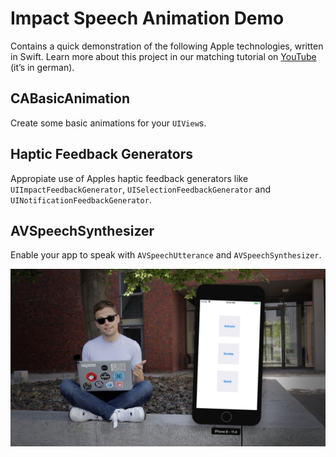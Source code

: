 # Impact Speech Animation Demo
Contains a quick demonstration of the following Apple technologies, written in Swift. Learn more about this project in our matching tutorial on [YouTube](https://youtube.de/aheadahead) (it’s in german).

## CABasicAnimation
Create some basic animations for your `UIView`s.

## Haptic Feedback Generators
Appropiate use of Apples haptic feedback generators like `UIImpactFeedbackGenerator`, `UISelectionFeedbackGenerator` and `
UINotificationFeedbackGenerator`.

## AVSpeechSynthesizer
Enable your app to speak with `AVSpeechUtterance` and `AVSpeechSynthesizer`.

![Impact Speech Animation Demo Screenshot](https://github.com/ixeau/ImpactSpeechAnimationDemo/blob/master/screenshot.jpg)
